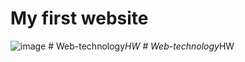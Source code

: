 # My first website
![image](https://user-images.githubusercontent.com/99810114/192766928-3cc30540-dac4-440c-b42d-a344014cce77.png)
#   W e b - t e c h n o l o g y _ H W  
 #   W e b - t e c h n o l o g y _ H W  
 